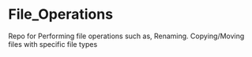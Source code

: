 # File_Operations
Repo for Performing file operations such as, Renaming. Copying/Moving files with specific file types
